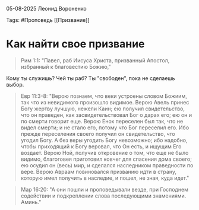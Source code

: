 05-08-2025
Леонид Вороненко

Tags: #Проповедь
[[Призвание]]
# Как найти свое призвание

> Рим 1:1: "Павел, раб Иисуса Христа, призванный Апостол, избранный к благовестию Божию,"

Кому ты служишь? Чей ты раб?
Ты "свободен", пока не сделаешь выбор.

> Евр 11:3-8: 
 "Верою познаем, что веки устроены словом Божиим, так что из невидимого произошло видимое. Верою Авель принес Богу жертву лучшую, нежели Каин; ею получил свидетельство, что он праведен, как засвидетельствовал Бог о дарах его; ею он и по смерти говорит еще. Верою Енох переселен был так, что не видел смерти; и не стало его, потому что Бог переселил его. Ибо прежде переселения своего получил он свидетельство, что угодил Богу. А без веры угодить Богу невозможно; ибо надобно, чтобы приходящий к Богу веровал, что Он есть, и ищущим Его воздает. Верою Ной, получив откровение о том, что еще не было видимо, благоговея приготовил ковчег для спасения дома своего; ею осудил он (весь) мир, и сделался наследником праведности по вере. Верою Авраам повиновался призванию идти в страну, которую имел получить в наследие, и пошел, не зная, куда идет."

> Мар 16:20: "А они пошли и проповедывали везде, при Господнем содействии и подкреплении слова последующими знамениями. Аминь."